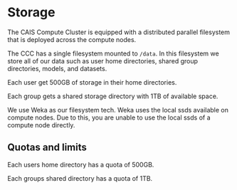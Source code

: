# Storage

The CAIS Compute Cluster is equipped with a distributed parallel filesystem that is deployed across the compute nodes.

The CCC has a single filesystem mounted to `/data`. In this filesystem we store all of our data such as user home directories, shared group directories,  models, and datasets.

Each user get 500GB of storage in their home directories.

Each group gets a shared storage directory with 1TB of available space.

We use Weka as our filesystem tech. Weka uses the local ssds available on compute nodes. Due to this, you are unable to use the local ssds of a compute node directly.

## Quotas and limits

Each users home directory has a quota of 500GB.

Each groups shared directory has a quota of 1TB.

